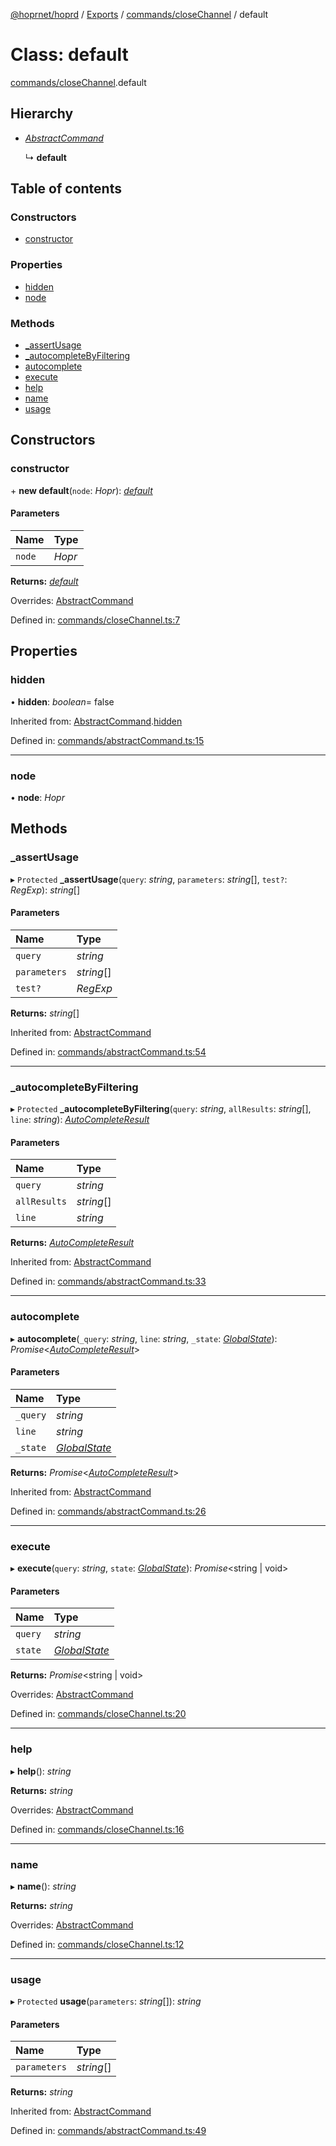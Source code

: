 [@hoprnet/hoprd](../README.md) / [Exports](../modules.md) / [commands/closeChannel](../modules/commands_closechannel.md) / default

# Class: default

[commands/closeChannel](../modules/commands_closechannel.md).default

## Hierarchy

- [*AbstractCommand*](commands_abstractcommand.abstractcommand.md)

  ↳ **default**

## Table of contents

### Constructors

- [constructor](commands_closechannel.default.md#constructor)

### Properties

- [hidden](commands_closechannel.default.md#hidden)
- [node](commands_closechannel.default.md#node)

### Methods

- [\_assertUsage](commands_closechannel.default.md#_assertusage)
- [\_autocompleteByFiltering](commands_closechannel.default.md#_autocompletebyfiltering)
- [autocomplete](commands_closechannel.default.md#autocomplete)
- [execute](commands_closechannel.default.md#execute)
- [help](commands_closechannel.default.md#help)
- [name](commands_closechannel.default.md#name)
- [usage](commands_closechannel.default.md#usage)

## Constructors

### constructor

\+ **new default**(`node`: *Hopr*): [*default*](commands_closechannel.default.md)

#### Parameters

| Name | Type |
| :------ | :------ |
| `node` | *Hopr* |

**Returns:** [*default*](commands_closechannel.default.md)

Overrides: [AbstractCommand](commands_abstractcommand.abstractcommand.md)

Defined in: [commands/closeChannel.ts:7](https://github.com/hoprnet/hoprnet/blob/448a47a/packages/hoprd/src/commands/closeChannel.ts#L7)

## Properties

### hidden

• **hidden**: *boolean*= false

Inherited from: [AbstractCommand](commands_abstractcommand.abstractcommand.md).[hidden](commands_abstractcommand.abstractcommand.md#hidden)

Defined in: [commands/abstractCommand.ts:15](https://github.com/hoprnet/hoprnet/blob/448a47a/packages/hoprd/src/commands/abstractCommand.ts#L15)

___

### node

• **node**: *Hopr*

## Methods

### \_assertUsage

▸ `Protected` **_assertUsage**(`query`: *string*, `parameters`: *string*[], `test?`: *RegExp*): *string*[]

#### Parameters

| Name | Type |
| :------ | :------ |
| `query` | *string* |
| `parameters` | *string*[] |
| `test?` | *RegExp* |

**Returns:** *string*[]

Inherited from: [AbstractCommand](commands_abstractcommand.abstractcommand.md)

Defined in: [commands/abstractCommand.ts:54](https://github.com/hoprnet/hoprnet/blob/448a47a/packages/hoprd/src/commands/abstractCommand.ts#L54)

___

### \_autocompleteByFiltering

▸ `Protected` **_autocompleteByFiltering**(`query`: *string*, `allResults`: *string*[], `line`: *string*): [*AutoCompleteResult*](../modules/commands_abstractcommand.md#autocompleteresult)

#### Parameters

| Name | Type |
| :------ | :------ |
| `query` | *string* |
| `allResults` | *string*[] |
| `line` | *string* |

**Returns:** [*AutoCompleteResult*](../modules/commands_abstractcommand.md#autocompleteresult)

Inherited from: [AbstractCommand](commands_abstractcommand.abstractcommand.md)

Defined in: [commands/abstractCommand.ts:33](https://github.com/hoprnet/hoprnet/blob/448a47a/packages/hoprd/src/commands/abstractCommand.ts#L33)

___

### autocomplete

▸ **autocomplete**(`_query`: *string*, `line`: *string*, `_state`: [*GlobalState*](../modules/commands_abstractcommand.md#globalstate)): *Promise*<[*AutoCompleteResult*](../modules/commands_abstractcommand.md#autocompleteresult)\>

#### Parameters

| Name | Type |
| :------ | :------ |
| `_query` | *string* |
| `line` | *string* |
| `_state` | [*GlobalState*](../modules/commands_abstractcommand.md#globalstate) |

**Returns:** *Promise*<[*AutoCompleteResult*](../modules/commands_abstractcommand.md#autocompleteresult)\>

Inherited from: [AbstractCommand](commands_abstractcommand.abstractcommand.md)

Defined in: [commands/abstractCommand.ts:26](https://github.com/hoprnet/hoprnet/blob/448a47a/packages/hoprd/src/commands/abstractCommand.ts#L26)

___

### execute

▸ **execute**(`query`: *string*, `state`: [*GlobalState*](../modules/commands_abstractcommand.md#globalstate)): *Promise*<string \| void\>

#### Parameters

| Name | Type |
| :------ | :------ |
| `query` | *string* |
| `state` | [*GlobalState*](../modules/commands_abstractcommand.md#globalstate) |

**Returns:** *Promise*<string \| void\>

Overrides: [AbstractCommand](commands_abstractcommand.abstractcommand.md)

Defined in: [commands/closeChannel.ts:20](https://github.com/hoprnet/hoprnet/blob/448a47a/packages/hoprd/src/commands/closeChannel.ts#L20)

___

### help

▸ **help**(): *string*

**Returns:** *string*

Overrides: [AbstractCommand](commands_abstractcommand.abstractcommand.md)

Defined in: [commands/closeChannel.ts:16](https://github.com/hoprnet/hoprnet/blob/448a47a/packages/hoprd/src/commands/closeChannel.ts#L16)

___

### name

▸ **name**(): *string*

**Returns:** *string*

Overrides: [AbstractCommand](commands_abstractcommand.abstractcommand.md)

Defined in: [commands/closeChannel.ts:12](https://github.com/hoprnet/hoprnet/blob/448a47a/packages/hoprd/src/commands/closeChannel.ts#L12)

___

### usage

▸ `Protected` **usage**(`parameters`: *string*[]): *string*

#### Parameters

| Name | Type |
| :------ | :------ |
| `parameters` | *string*[] |

**Returns:** *string*

Inherited from: [AbstractCommand](commands_abstractcommand.abstractcommand.md)

Defined in: [commands/abstractCommand.ts:49](https://github.com/hoprnet/hoprnet/blob/448a47a/packages/hoprd/src/commands/abstractCommand.ts#L49)
